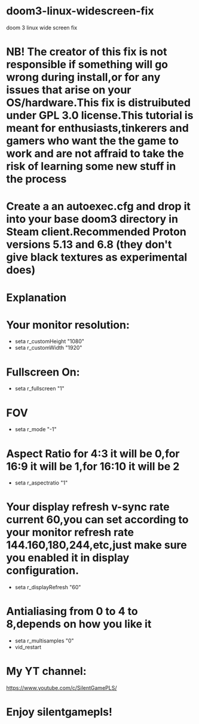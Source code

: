 # doom3-linux-widescreen-fix
doom 3 linux wide screen fix
# NB! The creator of this fix is not responsible if something will go wrong during install,or for any issues that arise on your OS/hardware.This fix is distruibuted under GPL 3.0 license.This tutorial is meant for enthusiasts,tinkerers and gamers who want the the game to work and are not affraid to take the risk of learning some new stuff in the process

# Create a an autoexec.cfg and drop it into your base doom3 directory in Steam client.Recommended Proton versions 5.13 and 6.8 (they don't give black textures as experimental does)
# Explanation
# Your monitor resolution:
* seta r_customHeight "1080"
* seta r_customWidth "1920"
# Fullscreen On:
* seta r_fullscreen "1"
# FOV
* seta r_mode "-1"
# Aspect Ratio for 4:3 it will be 0,for 16:9 it will be 1,for 16:10 it will be 2
* seta r_aspectratio "1"
# Your display refresh v-sync rate current 60,you can set according to your monitor refresh rate 144.160,180,244,etc,just make sure you enabled it in display configuration.
* seta r_displayRefresh "60"
# Antialiasing from 0 to 4 to 8,depends on how you like it
* seta r_multisamples "0"
* vid_restart

# My YT channel:
https://www.youtube.com/c/SilentGamePLS/
# Enjoy  silentgamepls!
